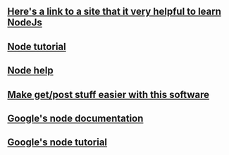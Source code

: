 ## [Here's a link to a site that it very helpful to learn NodeJs](https://nodeschool.io/)

## [Node tutorial](https://scotch.io/@nagasaiaytha/learn-nodejs-from-scratch)

## [Node help](https://github.com/nodejs/help)

## [Make get/post stuff easier with this software](https://www.getpostman.com/)

## [Google's node documentation](https://github.com/GoogleCloudPlatform/nodejs-docs-samples)

## [Google's node tutorial](https://cloud.google.com/nodejs/getting-started/tutorial-app)
